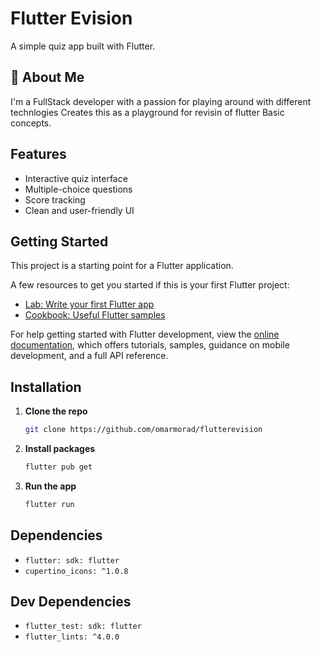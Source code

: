 # Flutter Evision

A simple quiz app built with Flutter.

## 🚀 About Me
I'm a FullStack developer with a passion for playing around with different technlogies Creates this as a playground for revisin of flutter Basic concepts.

## Features

- Interactive quiz interface
- Multiple-choice questions
- Score tracking
- Clean and user-friendly UI

## Getting Started

This project is a starting point for a Flutter application.

A few resources to get you started if this is your first Flutter project:

- [Lab: Write your first Flutter app](https://docs.flutter.dev/get-started/codelab)
- [Cookbook: Useful Flutter samples](https://docs.flutter.dev/cookbook)

For help getting started with Flutter development, view the
[online documentation](https://docs.flutter.dev/), which offers tutorials,
samples, guidance on mobile development, and a full API reference.

## Installation

1. **Clone the repo**
   ```sh
   git clone https://github.com/omarmorad/flutterevision
   ```
2. **Install packages**
   ```sh
   flutter pub get
   ```
3. **Run the app**
   ```sh
   flutter run
   ```

## Dependencies

- `flutter: sdk: flutter`
- `cupertino_icons: ^1.0.8`

## Dev Dependencies

- `flutter_test: sdk: flutter`
- `flutter_lints: ^4.0.0`
